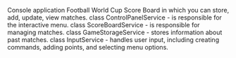 Console application Football World Cup Score Board in which you can store, add, update, view matches.
class ControlPanelService - is responsible for the interactive menu.
class ScoreBoardService - is responsible for managing matches.
class GameStorageService - stores information about past matches.
class InputService - handles user input, including creating commands, adding points, and selecting menu options.
